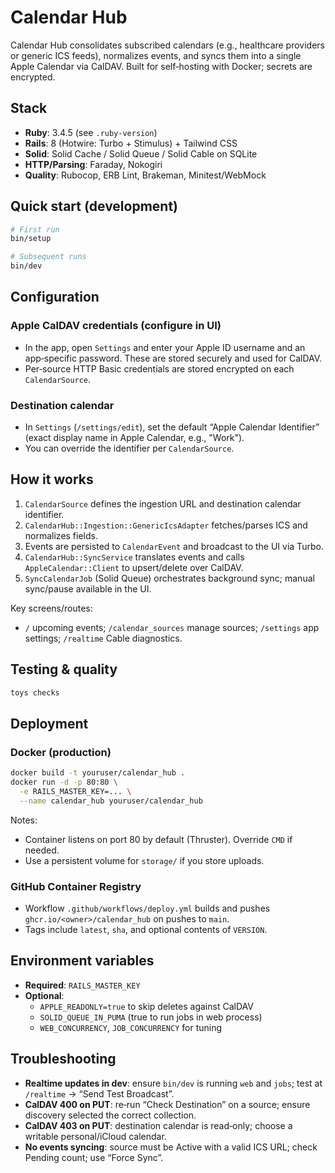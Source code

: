 # Calendar Hub

Calendar Hub consolidates subscribed calendars (e.g., healthcare providers or generic ICS feeds), normalizes events, and syncs them into a single Apple Calendar via CalDAV. Built for self‑hosting with Docker; secrets are encrypted.

## Stack

- **Ruby**: 3.4.5 (see `.ruby-version`)
- **Rails**: 8 (Hotwire: Turbo + Stimulus) + Tailwind CSS
- **Solid**: Solid Cache / Solid Queue / Solid Cable on SQLite
- **HTTP/Parsing**: Faraday, Nokogiri
- **Quality**: Rubocop, ERB Lint, Brakeman, Minitest/WebMock

## Quick start (development)

```bash
# First run
bin/setup

# Subsequent runs
bin/dev
```

## Configuration

### Apple CalDAV credentials (configure in UI)

- In the app, open `Settings` and enter your Apple ID username and an app‑specific password. These are stored securely and used for CalDAV.
- Per‑source HTTP Basic credentials are stored encrypted on each `CalendarSource`.

### Destination calendar

- In `Settings` (`/settings/edit`), set the default “Apple Calendar Identifier” (exact display name in Apple Calendar, e.g., "Work").
- You can override the identifier per `CalendarSource`.

## How it works

1. `CalendarSource` defines the ingestion URL and destination calendar identifier.
2. `CalendarHub::Ingestion::GenericIcsAdapter` fetches/parses ICS and normalizes fields.
3. Events are persisted to `CalendarEvent` and broadcast to the UI via Turbo.
4. `CalendarHub::SyncService` translates events and calls `AppleCalendar::Client` to upsert/delete over CalDAV.
5. `SyncCalendarJob` (Solid Queue) orchestrates background sync; manual sync/pause available in the UI.

Key screens/routes:

- `/` upcoming events; `/calendar_sources` manage sources; `/settings` app settings; `/realtime` Cable diagnostics.

## Testing & quality

```bash
toys checks
```

## Deployment

### Docker (production)

```bash
docker build -t youruser/calendar_hub .
docker run -d -p 80:80 \
  -e RAILS_MASTER_KEY=... \
  --name calendar_hub youruser/calendar_hub
```

Notes:

- Container listens on port 80 by default (Thruster). Override `CMD` if needed.
- Use a persistent volume for `storage/` if you store uploads.

### GitHub Container Registry

- Workflow `.github/workflows/deploy.yml` builds and pushes `ghcr.io/<owner>/calendar_hub` on pushes to `main`.
- Tags include `latest`, `sha`, and optional contents of `VERSION`.

## Environment variables

- **Required**: `RAILS_MASTER_KEY`
- **Optional**:
  - `APPLE_READONLY=true` to skip deletes against CalDAV
  - `SOLID_QUEUE_IN_PUMA` (true to run jobs in web process)
  - `WEB_CONCURRENCY`, `JOB_CONCURRENCY` for tuning

## Troubleshooting

- **Realtime updates in dev**: ensure `bin/dev` is running `web` and `jobs`; test at `/realtime` → “Send Test Broadcast”.
- **CalDAV 400 on PUT**: re‑run “Check Destination” on a source; ensure discovery selected the correct collection.
- **CalDAV 403 on PUT**: destination calendar is read‑only; choose a writable personal/iCloud calendar.
- **No events syncing**: source must be Active with a valid ICS URL; check Pending count; use “Force Sync”.
